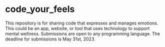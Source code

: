 # code_your_feels
This repository is for sharing code that expresses and manages emotions. This could be an app, website, or tool that uses technology to support mental wellness. Submissions are open to any programming language. The deadline for submissions is May 31st, 2023. 
